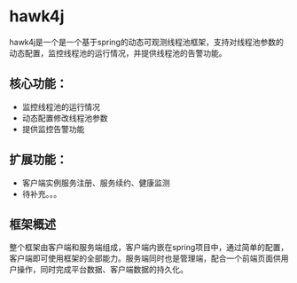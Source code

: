 # hawk4j
hawk4j是一个是一个基于spring的动态可观测线程池框架，支持对线程池参数的动态配置，监控线程池的运行情况，并提供线程池的告警功能。

## 核心功能：
* 监控线程池的运行情况
* 动态配置修改线程池参数
* 提供监控告警功能

## 扩展功能：
* 客户端实例服务注册、服务续约、健康监测
* 待补充。。。

## 框架概述
整个框架由客户端和服务端组成，客户端内嵌在spring项目中，通过简单的配置，客户端即可使用框架的全部能力。服务端同时也是管理端，配合一个前端页面供用户操作，同时完成平台数据、客户端数据的持久化。